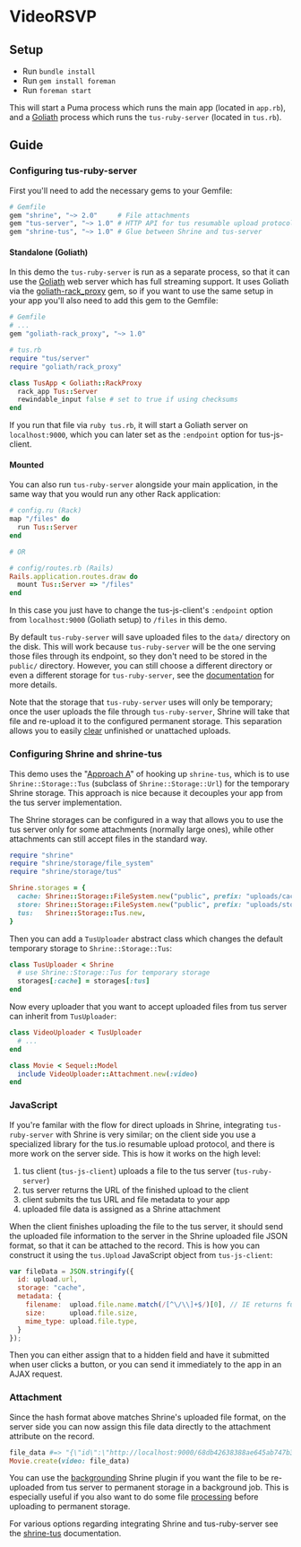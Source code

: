 # VideoRSVP

## Setup

* Run `bundle install`
* Run `gem install foreman`
* Run `foreman start`

This will start a Puma process which runs the main app (located in `app.rb`),
and a [Goliath] process which runs the `tus-ruby-server` (located in `tus.rb`).

## Guide

### Configuring tus-ruby-server

First you'll need to add the necessary gems to your Gemfile:

```rb
# Gemfile
gem "shrine", "~> 2.0"     # File attachments
gem "tus-server", "~> 1.0" # HTTP API for tus resumable upload protocol
gem "shrine-tus", "~> 1.0" # Glue between Shrine and tus-server
```

#### Standalone (Goliath)

In this demo the `tus-ruby-server` is run as a separate process, so that it
can use the [Goliath] web server which has full streaming support. It uses
Goliath via the [goliath-rack_proxy] gem, so if you want to use the same
setup in your app you'll also need to add this gem to the Gemfile:

```rb
# Gemfile
# ...
gem "goliath-rack_proxy", "~> 1.0"
```
```rb
# tus.rb
require "tus/server"
require "goliath/rack_proxy"

class TusApp < Goliath::RackProxy
  rack_app Tus::Server
  rewindable_input false # set to true if using checksums
end
```

If you run that file via `ruby tus.rb`, it will start a Goliath server on
`localhost:9000`, which you can later set as the `:endpoint` option for
tus-js-client.

#### Mounted

You can also run `tus-ruby-server` alongside your main application, in the same
way that you would run any other Rack application:

```rb
# config.ru (Rack)
map "/files" do
  run Tus::Server
end

# OR

# config/routes.rb (Rails)
Rails.application.routes.draw do
  mount Tus::Server => "/files"
end
```

In this case you just have to change the tus-js-client's `:endpoint` option from
`localhost:9000` (Goliath setup) to `/files` in this demo.

By default `tus-ruby-server` will save uploaded files to the `data/` directory
on the disk. This will work because `tus-ruby-server` will be the one serving
those files through its endpoint, so they don't need to be stored in the
`public/` directory. However, you can still choose a different directory or
even a different storage for `tus-ruby-server`, see the
[documentation][tus-ruby-server storages] for more details.

Note that the storage that `tus-ruby-server` uses will only be temporary; once
the user uploads the file through `tus-ruby-server`, Shrine will take that file
and re-upload it to the configured permanent storage. This separation allows
you to easily [clear][tus-ruby-server expiration] unfinished or unattached
uploads.

### Configuring Shrine and shrine-tus

This demo uses the "[Approach A]" of hooking up `shrine-tus`, which is to use
`Shrine::Storage::Tus` (subclass of `Shrine::Storage::Url`) for the temporary
Shrine storage. This approach is nice because it decouples your app from the
tus server implementation.

The Shrine storages can be configured in a way that allows you to use the tus
server only for some attachments (normally large ones), while other attachments
can still accept files in the standard way.

```rb
require "shrine"
require "shrine/storage/file_system"
require "shrine/storage/tus"

Shrine.storages = {
  cache: Shrine::Storage::FileSystem.new("public", prefix: "uploads/cache"),
  store: Shrine::Storage::FileSystem.new("public", prefix: "uploads/store"),
  tus:   Shrine::Storage::Tus.new,
}
```

Then you can add a `TusUploader` abstract class which changes the default
temporary storage to `Shrine::Storage::Tus`:

```rb
class TusUploader < Shrine
  # use Shrine::Storage::Tus for temporary storage
  storages[:cache] = storages[:tus]
end
```

Now every uploader that you want to accept uploaded files from tus server can
inherit from `TusUploader`:

```rb
class VideoUploader < TusUploader
  # ...
end
```
```rb
class Movie < Sequel::Model
  include VideoUploader::Attachment.new(:video)
end
```

### JavaScript

If you're familar with the flow for direct uploads in Shrine, integrating
`tus-ruby-server` with Shrine is very similar; on the client side you use a
specialized library for the tus.io resumable upload protocol, and there is more
work on the server side. This is how it works on the high level:

1. tus client (`tus-js-client`) uploads a file to the tus server (`tus-ruby-server`)
1. tus server returns the URL of the finished upload to the client
1. client submits the tus URL and file metadata to your app
1. uploaded file data is assigned as a Shrine attachment

When the client finishes uploading the file to the tus server, it should send
the uploaded file information to the server in the Shrine uploaded file JSON
format, so that it can be attached to the record. This is how you can construct
it using the `tus.Upload` JavaScript object from `tus-js-client`:

```js
var fileData = JSON.stringify({
  id: upload.url,
  storage: "cache",
  metadata: {
    filename:  upload.file.name.match(/[^\/\\]+$/)[0], // IE returns full path
    size:      upload.file.size,
    mime_type: upload.file.type,
  }
});
```

Then you can either assign that to a hidden field and have it submitted when
user clicks a button, or you can send it immediately to the app in an AJAX
request.

### Attachment

Since the hash format above matches Shrine's uploaded file format, on the
server side you can now assign this file data directly to the attachment
attribute on the record.

```rb
file_data #=> "{\"id\":\"http://localhost:9000/68db42638388ae645ab747b36a837a79\",\"storage\":\"cache\",\"metadata\":{...}}"
Movie.create(video: file_data)
```

You can use the [backgrounding] Shrine plugin if you want the file to be
re-uploaded from tus server to permanent storage in a background job. This is
especially useful if you also want to do some file [processing] before
uploading to permanent storage.

For various options regarding integrating Shrine and tus-ruby-server see the
[shrine-tus] documentation.

[tus resumable upload protocol]: http://tus.io
[tus-ruby-server]: https://github.com/janko-m/tus-ruby-server
[tus-js-client]: https://github.com/tus/tus-js-client
[Shrine]: https://github.com/shrinerb/shrine
[shrine-tus]: https://github.com/shrinerb/shrine-tus
[Goliath]: https://github.com/postrank-labs/goliath
[goliath-rack_proxy]: https://github.com/janko-m/goliath-rack_proxy
[Approach A]: https://github.com/shrinerb/shrine-tus/blob/552a96ce4e065f6d95f4077441eca93488e85482/README.md#approach-a-downloading-through-tus-server
[tus-ruby-server storages]: https://github.com/janko-m/tus-ruby-server#storage
[tus-ruby-server expiration]: https://github.com/janko-m/tus-ruby-server#expiration
[backgrounding]: http://shrinerb.com/rdoc/classes/Shrine/Plugins/Backgrounding.html
[processing]: http://shrinerb.com/rdoc/classes/Shrine/Plugins/Processing.html
